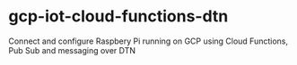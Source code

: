 # gcp-iot-cloud-functions-dtn
Connect and configure Raspbery Pi running on GCP using Cloud Functions, Pub Sub and messaging over DTN
